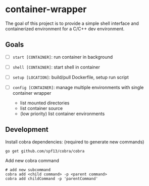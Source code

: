 # container-wrapper

The goal of this project is to provide a simple shell interface and containerized environment for a C/C++ dev
environment.

## Goals 

- [ ] `start [CONTAINER]`: run container in background

- [ ] `shell [CONTAINER]`: start shell in container

- [ ] `setup [LOCATION]`: build/pull Dockerfile, setup run script

- [ ] `config [CONTAINER]`: manage multiple environments with single container wrapper
  - list mounted directories
  - list container source
  - (low priority) list container environments
  

## Development

Install cobra dependencies: (required to generate new commands)
```shell script
go get github.com/spf13/cobra/cobra
```

Add new cobra command
```shell script
# add new subcommand
cobra add <child command> -p <parent command>
cobra add childCommand -p 'parentCommand'
```
